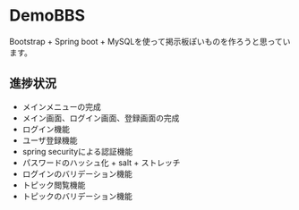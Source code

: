 # DemoBBS
Bootstrap + Spring boot + MySQLを使って掲示板ぽいものを作ろうと思っています。

## 進捗状況
- メインメニューの完成
- メイン画面、ログイン画面、登録画面の完成
- ログイン機能
- ユーザ登録機能
- spring securityによる認証機能
- パスワードのハッシュ化 + salt + ストレッチ
- ログインのバリデーション機能
- トピック閲覧機能
- トピックのバリデーション機能
